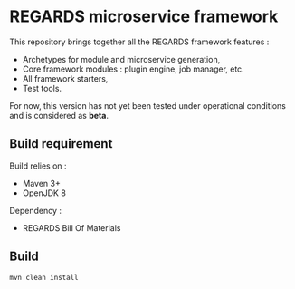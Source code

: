 # REGARDS microservice framework

This repository brings together all the REGARDS framework features :
* Archetypes for module and microservice generation,
* Core framework modules : plugin engine, job manager, etc.
* All framework starters,
* Test tools.

For now, this version has not yet been tested under operational conditions and is considered as **beta**.

## Build requirement

Build relies on :
* Maven 3+
* OpenJDK 8

Dependency : 
* REGARDS Bill Of Materials

## Build

```shell
mvn clean install
```